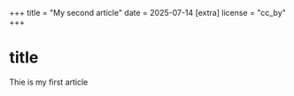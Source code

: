 +++
title = "My second article"
date = 2025-07-14
[extra]
license = "cc_by"
+++
# title

Thie is my first article
